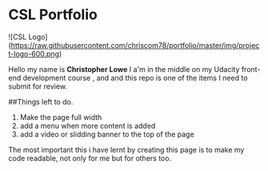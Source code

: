 # CSL Portfolio

![CSL Logo] (https://raw.githubusercontent.com/chriscom78/portfolio/master/img/project-logo-600.png)

Hello my name is **Christopher Lowe** I a'm in the middle on my Udacity front-end development course , and and this repo is one of the items I need to submit for review.

##Things left to do.

1. Make the page full width
2. add a menu when more content is added
3. add a video or slidding banner to the top of the page

The most important this i have lernt by creating this page is to make my code readable, not only for me but for others too.
